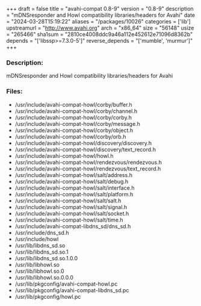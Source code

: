 +++
draft = false
title = "avahi-compat 0.8-9"
version = "0.8-9"
description = "mDNSresponder and Howl compatibility libraries/headers for Avahi"
date = "2024-03-28T15:19:22"
aliases = "/packages/10026"
categories = ['lib']
upstreamurl = "http://www.avahi.org"
arch = "x86_64"
size = "56148"
usize = "265466"
sha1sum = "2810ce4008ddc9a46a112e452612e71096d8362b"
depends = "['libssp>=7.3.0-5']"
reverse_depends = "['mumble', 'murmur']"
+++
### Description: 
mDNSresponder and Howl compatibility libraries/headers for Avahi

### Files: 
* /usr/include/avahi-compat-howl/corby/buffer.h
* /usr/include/avahi-compat-howl/corby/channel.h
* /usr/include/avahi-compat-howl/corby/corby.h
* /usr/include/avahi-compat-howl/corby/message.h
* /usr/include/avahi-compat-howl/corby/object.h
* /usr/include/avahi-compat-howl/corby/orb.h
* /usr/include/avahi-compat-howl/discovery/discovery.h
* /usr/include/avahi-compat-howl/discovery/text_record.h
* /usr/include/avahi-compat-howl/howl.h
* /usr/include/avahi-compat-howl/rendezvous/rendezvous.h
* /usr/include/avahi-compat-howl/rendezvous/text_record.h
* /usr/include/avahi-compat-howl/salt/address.h
* /usr/include/avahi-compat-howl/salt/debug.h
* /usr/include/avahi-compat-howl/salt/interface.h
* /usr/include/avahi-compat-howl/salt/platform.h
* /usr/include/avahi-compat-howl/salt/salt.h
* /usr/include/avahi-compat-howl/salt/signal.h
* /usr/include/avahi-compat-howl/salt/socket.h
* /usr/include/avahi-compat-howl/salt/time.h
* /usr/include/avahi-compat-libdns_sd/dns_sd.h
* /usr/include/dns_sd.h
* /usr/include/howl
* /usr/lib/libdns_sd.so
* /usr/lib/libdns_sd.so.1
* /usr/lib/libdns_sd.so.1.0.0
* /usr/lib/libhowl.so
* /usr/lib/libhowl.so.0
* /usr/lib/libhowl.so.0.0.0
* /usr/lib/pkgconfig/avahi-compat-howl.pc
* /usr/lib/pkgconfig/avahi-compat-libdns_sd.pc
* /usr/lib/pkgconfig/howl.pc
